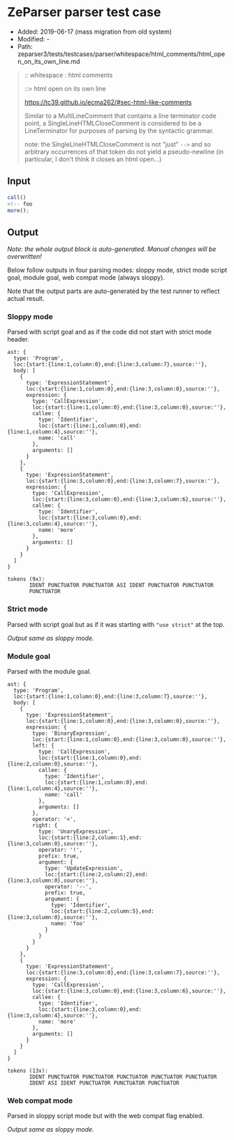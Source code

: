 # ZeParser parser test case

- Added: 2019-06-17 (mass migration from old system)
- Modified: -
- Path: zeparser3/tests/testcases/parser/whitespace/html_comments/html_open_on_its_own_line.md

> :: whitespace : html comments
>
> ::> html open on its own line
>
> https://tc39.github.io/ecma262/#sec-html-like-comments
>
> Similar to a MultiLineComment that contains a line terminator code point, a SingleLineHTMLCloseComment is considered to be a LineTerminator for purposes of parsing by the syntactic grammar.
>
> note: the SingleLineHTMLCloseComment is not "just" `-->` and so arbitrary occurrences of that token do not yield a pseudo-newline (in particular, I don't think it closes an html open...)

## Input

`````js
call()
<!-- foo
more();
`````

## Output

_Note: the whole output block is auto-generated. Manual changes will be overwritten!_

Below follow outputs in four parsing modes: sloppy mode, strict mode script goal, module goal, web compat mode (always sloppy).

Note that the output parts are auto-generated by the test runner to reflect actual result.

### Sloppy mode

Parsed with script goal and as if the code did not start with strict mode header.

`````
ast: {
  type: 'Program',
  loc:{start:{line:1,column:0},end:{line:3,column:7},source:''},
  body: [
    {
      type: 'ExpressionStatement',
      loc:{start:{line:1,column:0},end:{line:3,column:0},source:''},
      expression: {
        type: 'CallExpression',
        loc:{start:{line:1,column:0},end:{line:3,column:0},source:''},
        callee: {
          type: 'Identifier',
          loc:{start:{line:1,column:0},end:{line:1,column:4},source:''},
          name: 'call'
        },
        arguments: []
      }
    },
    {
      type: 'ExpressionStatement',
      loc:{start:{line:3,column:0},end:{line:3,column:7},source:''},
      expression: {
        type: 'CallExpression',
        loc:{start:{line:3,column:0},end:{line:3,column:6},source:''},
        callee: {
          type: 'Identifier',
          loc:{start:{line:3,column:0},end:{line:3,column:4},source:''},
          name: 'more'
        },
        arguments: []
      }
    }
  ]
}

tokens (9x):
       IDENT PUNCTUATOR PUNCTUATOR ASI IDENT PUNCTUATOR PUNCTUATOR
       PUNCTUATOR
`````

### Strict mode

Parsed with script goal but as if it was starting with `"use strict"` at the top.

_Output same as sloppy mode._

### Module goal

Parsed with the module goal.

`````
ast: {
  type: 'Program',
  loc:{start:{line:1,column:0},end:{line:3,column:7},source:''},
  body: [
    {
      type: 'ExpressionStatement',
      loc:{start:{line:1,column:0},end:{line:3,column:0},source:''},
      expression: {
        type: 'BinaryExpression',
        loc:{start:{line:1,column:0},end:{line:3,column:0},source:''},
        left: {
          type: 'CallExpression',
          loc:{start:{line:1,column:0},end:{line:2,column:0},source:''},
          callee: {
            type: 'Identifier',
            loc:{start:{line:1,column:0},end:{line:1,column:4},source:''},
            name: 'call'
          },
          arguments: []
        },
        operator: '<',
        right: {
          type: 'UnaryExpression',
          loc:{start:{line:2,column:1},end:{line:3,column:0},source:''},
          operator: '!',
          prefix: true,
          argument: {
            type: 'UpdateExpression',
            loc:{start:{line:2,column:2},end:{line:3,column:0},source:''},
            operator: '--',
            prefix: true,
            argument: {
              type: 'Identifier',
              loc:{start:{line:2,column:5},end:{line:3,column:0},source:''},
              name: 'foo'
            }
          }
        }
      }
    },
    {
      type: 'ExpressionStatement',
      loc:{start:{line:3,column:0},end:{line:3,column:7},source:''},
      expression: {
        type: 'CallExpression',
        loc:{start:{line:3,column:0},end:{line:3,column:6},source:''},
        callee: {
          type: 'Identifier',
          loc:{start:{line:3,column:0},end:{line:3,column:4},source:''},
          name: 'more'
        },
        arguments: []
      }
    }
  ]
}

tokens (13x):
       IDENT PUNCTUATOR PUNCTUATOR PUNCTUATOR PUNCTUATOR PUNCTUATOR
       IDENT ASI IDENT PUNCTUATOR PUNCTUATOR PUNCTUATOR
`````


### Web compat mode

Parsed in sloppy script mode but with the web compat flag enabled.

_Output same as sloppy mode._
